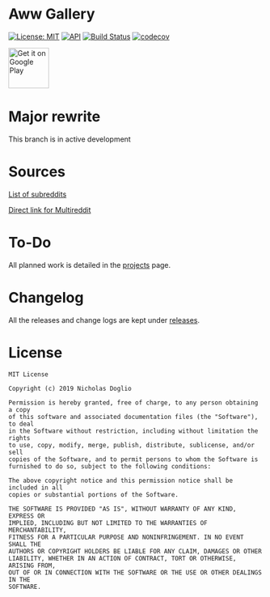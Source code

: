 # Aww Gallery

[![License: MIT](https://img.shields.io/badge/License-MIT-yellow.svg)](LICENSE.md)
[![API](https://img.shields.io/badge/API-21%2B-brightgreen.svg?style=flat)](https://android-arsenal.com/api?level=21)
[![Build Status](https://app.bitrise.io/app/dc23a188743be28e/status.svg?token=mTbE6cyzfc7p-7EQbx91vA&branch=master)](https://app.bitrise.io/app/dc23a188743be28e)
[![codecov](https://codecov.io/gh/WhosNickDoglio/Aww-Gallery/branch/master/graph/badge.svg)](https://codecov.io/gh/WhosNickDoglio/Aww-Gallery)


<a href="https://play.google.com/store/apps/details?id=com.nicholasdoglio.eyebleach">
    <img alt="Get it on Google Play"
        height="80"
        src="https://play.google.com/intl/en_us/badges/images/generic/en_badge_web_generic.png" />
</a>



# Major rewrite

This branch is in active development 


# Sources

[List of subreddits](sources.txt)

[Direct link for Multireddit](https://www.reddit.com/user/NicholasDoglio/m/awwgallery/)


# To-Do

All planned work is detailed in the [projects](https://github.com/WhosNickDoglio/Aww-Gallery/projects) page.  

# Changelog

All the releases and change logs are kept under [releases](https://github.com/WhosNickDoglio/Aww-Gallery/releases).



# License

	MIT License

	Copyright (c) 2019 Nicholas Doglio

	Permission is hereby granted, free of charge, to any person obtaining a copy
	of this software and associated documentation files (the "Software"), to deal
	in the Software without restriction, including without limitation the rights
	to use, copy, modify, merge, publish, distribute, sublicense, and/or sell
	copies of the Software, and to permit persons to whom the Software is
	furnished to do so, subject to the following conditions:
	
	The above copyright notice and this permission notice shall be included in all
	copies or substantial portions of the Software.
	
	THE SOFTWARE IS PROVIDED "AS IS", WITHOUT WARRANTY OF ANY KIND, EXPRESS OR
	IMPLIED, INCLUDING BUT NOT LIMITED TO THE WARRANTIES OF MERCHANTABILITY,
	FITNESS FOR A PARTICULAR PURPOSE AND NONINFRINGEMENT. IN NO EVENT SHALL THE
	AUTHORS OR COPYRIGHT HOLDERS BE LIABLE FOR ANY CLAIM, DAMAGES OR OTHER
	LIABILITY, WHETHER IN AN ACTION OF CONTRACT, TORT OR OTHERWISE, ARISING FROM,
	OUT OF OR IN CONNECTION WITH THE SOFTWARE OR THE USE OR OTHER DEALINGS IN THE
	SOFTWARE.
